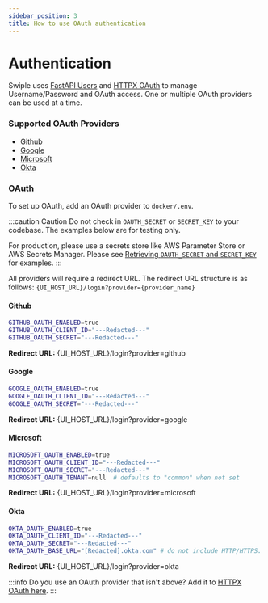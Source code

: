 ```yaml
---
sidebar_position: 3
title: How to use OAuth authentication
---
```


# Authentication

Swiple uses [FastAPI Users](https://fastapi-users.github.io/fastapi-users/) and [HTTPX OAuth](https://frankie567.github.io/httpx-oauth/) to manage Username/Password and OAuth access. One or multiple OAuth providers can be used at a time.

### Supported OAuth Providers
* [Github](#github)
* [Google](#google)
* [Microsoft](#microsoft)
* [Okta](#okta)

### OAuth

To set up OAuth, add an OAuth provider to `docker/.env`.

:::caution Caution
Do not check in `OAUTH_SECRET` or `SECRET_KEY` to your codebase. The examples below are for testing only.

For production, please use a secrets store like AWS Parameter Store or AWS Secrets Manager. Please see [Retrieving `OAUTH_SECRET` and `SECRET_KEY`](#retrieving-oauth_secret-and-secret_key) for examples.
:::

All providers will require a redirect URL. The redirect URL structure is as follows:
`{UI_HOST_URL}/login?provider={provider_name}`


#### Github
```bash
GITHUB_OAUTH_ENABLED=true
GITHUB_OAUTH_CLIENT_ID="---Redacted---"
GITHUB_OAUTH_SECRET="---Redacted---"
```
**Redirect URL:** {UI_HOST_URL}/login?provider=github

#### Google
```bash
GOOGLE_OAUTH_ENABLED=true
GOOGLE_OAUTH_CLIENT_ID="---Redacted---"
GOOGLE_OAUTH_SECRET="---Redacted---"
```
**Redirect URL:** {UI_HOST_URL}/login?provider=google

#### Microsoft
```bash
MICROSOFT_OAUTH_ENABLED=true
MICROSOFT_OAUTH_CLIENT_ID="---Redacted---"
MICROSOFT_OAUTH_SECRET="---Redacted---"
MICROSOFT_OAUTH_TENANT=null  # defaults to "common" when not set
```
**Redirect URL:** {UI_HOST_URL}/login?provider=microsoft

#### Okta
```bash
OKTA_OAUTH_ENABLED=true
OKTA_OAUTH_CLIENT_ID="---Redacted---"
OKTA_OAUTH_SECRET="---Redacted---"
OKTA_OAUTH_BASE_URL="[Redacted].okta.com" # do not include HTTP/HTTPS. HTTPS is used.
```
**Redirect URL:** {UI_HOST_URL}/login?provider=okta
<br />

:::info
Do you use an OAuth provider that isn't above? Add it to [HTTPX OAuth here](https://github.com/frankie567/httpx-oauth/tree/master/httpx_oauth/clients).
:::
